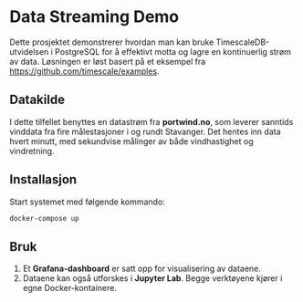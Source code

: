 # Data Streaming Demo

Dette prosjektet demonstrerer hvordan man kan bruke TimescaleDB-utvidelsen i PostgreSQL for å effektivt motta og lagre en kontinuerlig strøm av data. Løsningen er løst basert på et eksempel fra https://github.com/timescale/examples. 

## Datakilde

I dette tilfellet benyttes en datastrøm fra **portwind.no**, som leverer sanntids vinddata fra fire målestasjoner i og rundt Stavanger. Det hentes inn data hvert minutt, med sekundvise målinger av både vindhastighet og vindretning.

## Installasjon
Start systemet med følgende kommando:

```bash
docker-compose up
```

## Bruk

1. Et **Grafana-dashboard** er satt opp for visualisering av dataene.
2. Dataene kan også utforskes i **Jupyter Lab**.
Begge verktøyene kjører i egne Docker-kontainere.